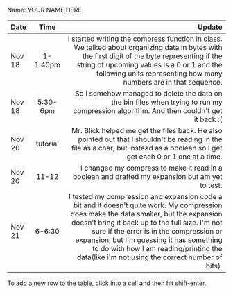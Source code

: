 Name: YOUR NAME HERE

| Date   |   Time   |                                                                                                                                                                                                                                                                                                                                                                             Update |
|:-------|:--------:|-----------------------------------------------------------------------------------------------------------------------------------------------------------------------------------------------------------------------------------------------------------------------------------------------------------------------------------------------------------------------------------:|
| Nov 18 | 1-1:40pm |                                                                                                                  I started writing the compress function in class. We talked about organizing data in bytes with the first digit of the byte representing if the string of upcoming values is a 0 or 1 and the following units representing how many numbers are in that sequence. |
| Nov 18 | 5:30-6pm |                                                                                                                                                                                                                                             So I somehow managed to delete the data on the bin files when trying to run my compression algorithm. And then couldn't get it back :( |
| Nov 20 | tutorial |                                                                                                                                                                                                    Mr. Blick helped me get the files back. He also pointed out that I shouldn't be reading in the file as a char, but instead as a boolean so I get get each 0 or 1 one at a time. |
| Nov 20 |  11-12   |                                                                                                                                                                                                                                                                                    I changed my compress to make it read in a boolean and drafted my expansion but am yet to test. |
| Nov 21 |  6-6:30  |  I tested my compression and expansion code a bit and it doesn't quite work. My compression does make the data smaller, but the expansion doesn't bring it back up to the full size. I'm not sure if the error is in the compression or expansion, but I'm guessing it has something to do with how I am reading/printing the data(like i'm not using the correct number of bits). |


To add a new row to the table, click into a cell and then hit shift-enter.